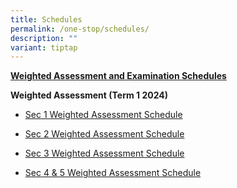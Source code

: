 ```yaml
---
title: Schedules
permalink: /one-stop/schedules/
description: ""
variant: tiptap
---
```

<p><strong><u>Weighted Assessment and Examination Schedules</u></strong> 
<br>
</p>
<p><strong>Weighted Assessment (Term 1 2024)</strong>
</p>
<ul data-tight="true" class="tight">
<li>
<p><a href="/files/One%20Stop/Schedule/eoy%202023%20student%20schedule%20(sec%201).pdf" rel="noopener noreferrer nofollow" target="_blank">Sec 1 Weighted Assessment Schedule</a>
</p>
</li>
<li>
<p><a href="/files/One%20Stop/Schedule/eoy%202023%20student%20schedule%20(sec%202).pdf" rel="noopener noreferrer nofollow" target="_blank">Sec 2 Weighted Assessment Schedule</a>
</p>
</li>
<li>
<p><a href="/files/One%20Stop/Schedule/eoy%202023%20student%20schedule%20(sec%203).pdf" rel="noopener noreferrer nofollow" target="_blank">Sec 3 Weighted Assessment Schedule</a>
</p>
</li>
<li>
<p><a href="/files/One%20Stop/Schedule/eoy%202023%20student%20schedule%20(sec%203).pdf" rel="noopener noreferrer nofollow" target="_blank">Sec 4 &amp; 5 Weighted Assessment Schedule</a>
</p>
</li>
</ul>
<p></p>